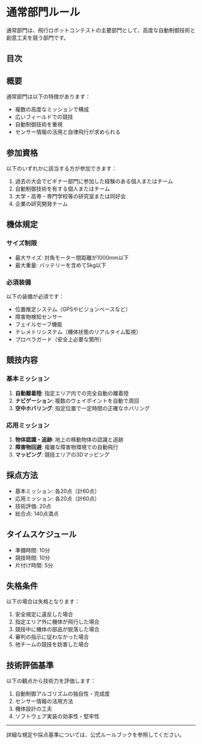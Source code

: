 # 通常部門ルール

通常部門は、飛行ロボットコンテストの主要部門として、高度な自動制御技術と創意工夫を競う部門です。

## 目次

<!-- START doctoc -->
<!-- END doctoc -->

## 概要

通常部門は以下の特徴があります：

- 複数の高度なミッションで構成
- 広いフィールドでの競技
- 自動制御技術を重視
- センサー情報の活用と自律飛行が求められる

## 参加資格

以下のいずれかに該当する方が参加できます：

1. 過去の大会でビギナー部門に参加した経験のある個人またはチーム
2. 自動制御技術を有する個人またはチーム
3. 大学・高専・専門学校等の研究室または同好会
4. 企業の研究開発チーム

## 機体規定

### サイズ制限

- 最大サイズ: 対角モーター間距離が1000mm以下
- 最大重量: バッテリーを含めて5kg以下

### 必須装備

以下の装備が必須です：

- 位置推定システム（GPSやビジョンベースなど）
- 障害物検知センサー
- フェイルセーフ機能
- テレメトリシステム（機体状態のリアルタイム監視）
- プロペラガード（安全上必要な箇所）

## 競技内容

### 基本ミッション

1. **自動離着陸**: 指定エリア内での完全自動の離着陸
2. **ナビゲーション**: 複数のウェイポイントを自動で周回
3. **空中ホバリング**: 指定位置で一定時間の正確なホバリング

### 応用ミッション

1. **物体認識・追跡**: 地上の移動物体の認識と追跡
2. **障害物回避**: 複雑な障害物環境での自動飛行
3. **マッピング**: 競技エリアの3Dマッピング

## 採点方法

- 基本ミッション: 各20点（計60点）
- 応用ミッション: 各20点（計60点）
- 技術評価: 20点
- 総合点: 140点満点

## タイムスケジュール

- 準備時間: 10分
- 競技時間: 10分
- 片付け時間: 5分

## 失格条件

以下の場合は失格となります：

1. 安全規定に違反した場合
2. 指定エリア外に機体が飛行した場合
3. 競技中に機体の部品が脱落した場合
4. 審判の指示に従わなかった場合
5. 他チームの競技を妨害した場合

## 技術評価基準

以下の観点から技術力を評価します：

1. 自動制御アルゴリズムの独自性・完成度
2. センサー情報の活用方法
3. 機体設計の工夫
4. ソフトウェア実装の効率性・堅牢性

---

詳細な規定や採点基準については、公式ルールブックを参照してください。

